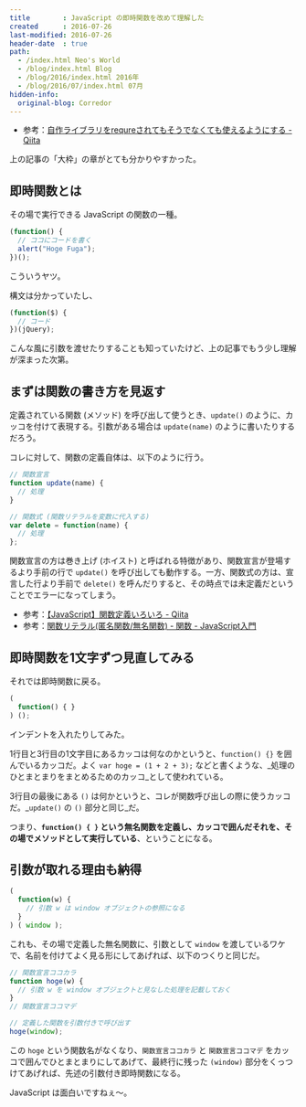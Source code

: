 ```yaml
---
title        : JavaScript の即時関数を改めて理解した
created      : 2016-07-26
last-modified: 2016-07-26
header-date  : true
path:
  - /index.html Neo's World
  - /blog/index.html Blog
  - /blog/2016/index.html 2016年
  - /blog/2016/07/index.html 07月
hidden-info:
  original-blog: Corredor
---
```


- 参考：[自作ライブラリをrequreされてもそうでなくても使えるようにする - Qiita](http://qiita.com/muyuu/items/66d8055eba22c20c7e18)

上の記事の「大枠」の章がとても分かりやすかった。

## 即時関数とは

その場で実行できる JavaScript の関数の一種。

```javascript
(function() {
  // ココにコードを書く
  alert("Hoge Fuga");
})();
```

こういうヤツ。

構文は分かっていたし、

```javascript
(function($) {
  // コード
})(jQuery);
```

こんな風に引数を渡せたりすることも知っていたけど、上の記事でもう少し理解が深まった次第。

## まずは関数の書き方を見返す

定義されている関数 (メソッド) を呼び出して使うとき、`update()` のように、カッコを付けて表現する。引数がある場合は `update(name)` のように書いたりするだろう。

コレに対して、関数の定義自体は、以下のように行う。

```javascript
// 関数宣言
function update(name) {
  // 処理
}

// 関数式 (関数リテラルを変数に代入する)
var delete = function(name) {
  // 処理
};
```

関数宣言の方は巻き上げ (ホイスト) と呼ばれる特徴があり、関数宣言が登場するより手前の行で `update()` を呼び出しても動作する。一方、関数式の方は、宣言した行より手前で `delete()` を呼んだりすると、その時点では未定義だということでエラーになってしまう。

- 参考：[【JavaScript】関数定義いろいろ - Qiita](http://qiita.com/tomcky/items/988fc5f56d019e9dc097)
- 参考：[関数リテラル(匿名関数/無名関数) - 関数 - JavaScript入門](http://www.ajaxtower.jp/js/function/index5.html)

## 即時関数を1文字ずつ見直してみる

それでは即時関数に戻る。

```javascript
(
  function() { }
) ();
```

インデントを入れたりしてみた。

1行目と3行目の1文字目にあるカッコは何なのかというと、`function() {}` を囲んでいるカッコだ。よく `var hoge = (1 + 2 + 3);` などと書くような、_処理のひとまとまりをまとめるためのカッコ_として使われている。

3行目の最後にある `()` は何かというと、コレが関数呼び出しの際に使うカッコだ。_`update()` の `()` 部分と同じ_だ。

つまり、**`function() { }` という無名関数を定義し、カッコで囲んだそれを、その場でメソッドとして実行している**、ということになる。

## 引数が取れる理由も納得

```javascript
(
  function(w) {
    // 引数 w は window オブジェクトの参照になる
  }
) ( window );
```

これも、その場で定義した無名関数に、引数として `window` を渡しているワケで、名前を付けてよく見る形にしてあげれば、以下のつくりと同じだ。

```javascript
// 関数宣言ココカラ
function hoge(w) {
  // 引数 w を window オブジェクトと見なした処理を記載しておく
}
// 関数宣言ココマデ

// 定義した関数を引数付きで呼び出す
hoge(window);
```

この `hoge` という関数名がなくなり、`関数宣言ココカラ` と `関数宣言ココマデ` をカッコで囲んでひとまとまりにしてあげて、最終行に残った `(window)` 部分をくっつけてあげれば、先述の引数付き即時関数になる。

JavaScript は面白いですねぇ～。
